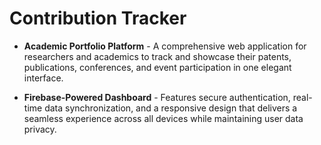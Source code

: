 # Contribution Tracker

- **Academic Portfolio Platform** - A comprehensive web application for researchers and academics to track and showcase their patents, publications, conferences, and event participation in one elegant interface.

- **Firebase-Powered Dashboard** - Features secure authentication, real-time data synchronization, and a responsive design that delivers a seamless experience across all devices while maintaining user data privacy.
